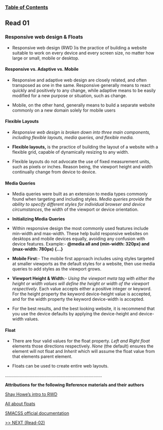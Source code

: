 
### [Table of Contents](https://wondwosentsige.github.io/code-301-reading-notes/Home)

## Read 01

### Responsive web design & Floats


- Responsive web design (RWD )is the practice of building a website suitable to work on every device and every screen size, no matter how large or small, mobile or desktop.

#### Responsive vs. Adaptive vs. Mobile

- Responsive and adaptive web design are closely related, and often transposed as one in the same. Responsive generally means to react quickly and positively to any change, while adaptive means to be easily modified for a new purpose or situation, such as change. 

- Mobile, on the other hand, generally means to build a separate website commonly on a new domain solely for mobile users


#### Flexible Layouts

- *Responsive web design is broken down into three main components, including flexible layouts, media queries, and flexible media.*

- __Flexible layouts,__ is the practice of building the layout of a website with a flexible grid, capable of dynamically resizing to any width. 

- Flexible layouts do not advocate the use of fixed measurement units, such as pixels or inches. Reason being, the viewport height and width continually change from device to device.


#### Media Queries

- Media queries were built as an extension to media types commonly found when targeting and including styles. *Media queries provide the ability to specify different styles for individual browser and device circumstances*, the width of the viewport or device orientation.

- __Initializing Media Queries__


- Within responsive design the most commonly used features include min-width and max-width. These help build responsive websites on desktops and mobile devices equally, avoiding any confusion with device features. Example:- __@media all and (min-width: 320px) and (max-width: 780px) {...}__

- __Mobile First__:- The mobile first approach includes using styles targeted at smaller viewports as the default styles for a website, then use media queries to add styles as the viewport grows.


- __Viewport Height & Width__:- *Using the viewport meta tag with either the height or width values will define the height or width of the viewport respectively*. Each value accepts either a positive integer or keyword. For the height property the keyword device-height value is accepted, and for the width property the keyword device-width is accepted.

- For the best results, and the best looking website, it is recommend that you use the device defaults by applying the device-height and device-width values.



#### Float

- There are four valid values for the float property. *Left and Right float* elements those directions respectively. *None* (the default) ensures the element will not float and *Inherit* which will assume the float value from that elements parent element.

- Floats can be used to create entire web layouts.











...............................................................................

__Attributions for the following Reference materials and their authors__


[Shay Howe’s intro to RWD](https://learn.shayhowe.com/advanced-html-css/responsive-web-design)

[All about floats](https://css-tricks.com/all-about-floats/)

[SMACSS official documentation](http://smacss.com/)




[>> NEXT (Read-02)](https://wondwosentsige.github.io/code-301-reading-notes/class-02)
